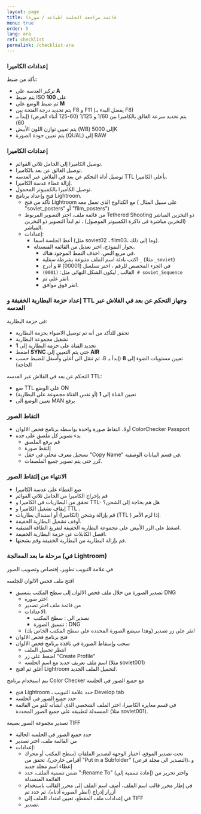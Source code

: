 ```yaml
---
layout: page
title: قائمة مراجعة الجلسة (طباعة / صورة)
menu: true
order: 5
lang: ara
ref: checklist
permalink: /checklist-ara
---
```


### إعدادات الكاميرا
تأكد من ضبط:

* تركيز العدسه على **A** 
* يتم ضبط ISO على **100** 
* ثم ضبط الوضع على **M**  
* يتم تحديد درجة الفتحة بين F8  و F11   (يفضل البدء بـ F8) 
* يتم تحديد  سرعة الغالق بالكاميرا بين 1/60 و 1/125 (60-125 أثناء العرض) (إبدأ بـ 60) 
* يتم تعيين توازن اللون الأبيض (WB) إلى 5000K  
* يتم تعيين جودة الصورة (QUAL) إلى RAW

### إعدادات الكاميرا

* توصيل الكاميرا إلى الحامل ثلاثي القوائم.
* توصيل الغالق عن بعد بالكاميرا.
* توصيل  أداة التحكم عن بعد في الفلاش عبر العدسه TTL بأعلى الكاميرا.
* إزالة غطاء عدسة الكاميرا.
* توصيل الكاميرا بالكمبيوتر المحمول.
* فتح وإعداد برنامج Lightroom.
    * تأكد من فتح Lightroom مع الكتالوج الذي تعمل معه ( على سبيل المثال "soviet_posters" أو "film_posters")
    * من قائمة ملف، اختر التصوير المربوط Tethered Shooting  ذو التخزين المباشر (التخزين مباشرة في ذاكرة الكمبيوتر الموصول) ، ثم ابدأ التصوير ذو التخزين المباشر.
    * إعدادات:
        * أعط الجلسة اسما (مثل soviet02 ، film03، وما إلى ذلك).
        * بجوار النموذج، اختر تعديل من القائمة المنسدلة.
            * في مربع النص، احذف النمط الموجود هناك.
            * اكتب بادئة اسم الملف متبوعة بشرطة سفلية `_` (مثلا `_soviet`)
            * في الجزء المخصص للرقم ، اختر تسلسل (00001) # و أدرج
            * القالب , ليكون الشكل النهائي مثل: `(0001) # soviet_Sequence`
            * انقر على تم.	
            * انقر فوق موافق.

### إعداد حزمة البطارية الخفيفة و **TTL**  وجهاز التحكم عن بعد في الفلاش عبر العدسه

في حزمة البطارية:

* تحقق للتأكد من أنه تم توصيل الاضواء بحزمة البطارية 
* تشغيل مجموعة البطارية 
* تحديد القناة على حزمة البطارية إلى **1** 
* اضغط **SYNC**  حتى يتم التعيين إلى **AIR** 
* تعيين مستويات الضوء إلى **8**  (إبدأ بـ 8، ثم تنقل الى أعلى وأسفل للضبط حسب الحاجة)

التحكم عن بعد في الفلاش عبر العدسه TTL:

* ضع TTL على الوضع ON  
* تعيين القناة إلى **1** (أو نفس القناة مجموعة على البطارية) 
* تعيين الوضع الى MAN برفع

### التقاط الصور

* أولا، التقاط صورة واحدة بواسطه برنامج فحص الالوان ColorChecker Passport
* بدء تصوير كل ملصق على حده
    *  قم برفع الملصق
    * إلتقط صورة
    * تسجيل معرف محلي في حقل "Copy Name" في قسم البيانات الوصفية.
    * كرر حتى يتم تصوير جميع الملصقات.

### الانتهاء من إلتقاط الصور

* ضع الغطاء على عدسة الكاميرا
* قم بإخراج الكاميرا من الحامل ثلاثي القوائم
* تحقق من البطاريات في الكاميرا و TTL- هل هم بحاجة إلى الشحن؟
* إيقاف تشغيل الكاميرا و TTL .
* قم بإزالة وشحن (الكاميرا) أو استبدال بطاريات (TTL ) إذا لزم الأمر.
* أوقف تشغيل البطارية الخفيفة.
* اضغط علی الزر الأبیض علی مجموعة البطاریة الخفیفة لتفريغ الطاقة المتبقیة.
* افصل الكابلات عن حزمة البطارية الخفيفة.
* قم بإزالة البطارية من البطارية الخفيفة وقم بشحنها.

### مرحلة ما بعد المعالجة (في Lightroom)

في علامة التبويب تطوير، إقتصاص وتصويب الصور

افتح ملف فحص الالوان للجلسه

* تصدير الصورة من خلال ملف فحص الالوان إلى سطح المكتب بتنسيق DNG 
    * اختر صورة 
    * من قائمة ملف اختر تصدير 
    * الاعدادات: 
        * تصدير الى : سطح المكتب 
        * تنسيق الصورة : DNG 
    * انقر على زر تصدير (وهذا سيضع الصورة المحدده على سطح المكتب الخاص بك) 
* فتح برنامج فحص الالوان  
* سحب وإسقاط الصورة في نافذة برنامج فحص الالوان 
    * انتظر تحميل الملف 
    * اضغط على زر "Create Profile" 
    * اسم ملف تعريف جديد مع اسم الجلسه (مثلا soviet001) 
* أغلق ثم افتح Lightroom لتحميل الملف الجديد.

يتم استخدام برنامج Color Checker  مع جميع الصور في الجلسة

* فتح Lightroom ، حدد علامة التبويب Develop tab 
* حدد جميع الصور في الجلسة 
* في قسم معايرة الكاميرا، اختر الملف الشخصي الذي أنشأته للتو من القائمة المنسدلة لتطبيقه على جميع الصور المحددة (مثلا soviet001).

تصدير مجموعة الصور بصيغة  TIFF

* حدد جميع الصور في الجلسه الحالية 
* من القائمة ملف، اختر تصدير 
* إعدادات: 
    * تحت تصدير الموقع، اختيار الوجهة لتصدير الملفات (سطح المكتب أو محرك أقراص خارجي)، تحقق من "Put in a Subfolder" (التصدير الى مجلد فرعي)، و إعطاء اسم مجلد جديد 
    * ضمن تسمية الملف، حدد ":Rename To" (إعادة تسمية إلى) واختر تحرير من القائمة المنسدلة 
    * في إطار محرر قالب اسم الملف، أضف اسم الملف إلى محرر القالب باستخدام أزرار إدراج (انظر الصورة أدناه)، ثم حدد تم 
    * في إعدادات ملف المقطع، تعيين امتداد الملف إلى TIFF  
    * تصدير.
